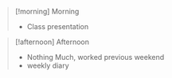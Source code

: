 
> [!morning] Morning
> - Class presentation


> [!afternoon] Afternoon
> - Nothing Much, worked previous weekend
> - weekly diary

